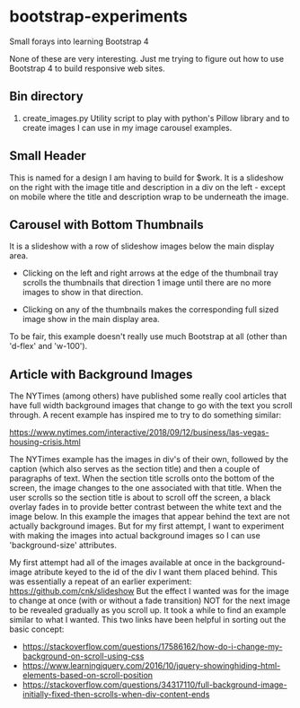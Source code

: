 # bootstrap-experiments
Small forays into learning Bootstrap 4

None of these are very interesting. Just me trying to figure out how to use Bootstrap 4 to build responsive web sites.

## Bin directory

1) create_images.py Utility script to play with python's Pillow library and to create images I can use in my image carousel examples.

## Small Header

This is named for a design I am having to build for $work. It is a slideshow on the right with the image title and description in a div on the left - except on mobile where the title and description wrap to be underneath the image.


## Carousel with Bottom Thumbnails

It is a slideshow with a row of slideshow images below the main display area.

* Clicking on the left and right arrows at the edge of the thumbnail tray scrolls the thumbnails that direction 1 image until there are no more images to show in that direction.

* Clicking on any of the thumbnails makes the corresponding full sized image show in the main display area.

To be fair, this example doesn't really use much Bootstrap at all (other than 'd-flex' and 'w-100').

## Article with Background Images

The NYTimes (among others) have published some really cool articles that have full width background images that change to go with the text you scroll through. A recent example has inspired me to try to do something similar:

https://www.nytimes.com/interactive/2018/09/12/business/las-vegas-housing-crisis.html

The NYTimes example has the images in div's of their own, followed by the caption (which also serves as the section title) and then a couple of paragraphs of text. When the section title scrolls onto the bottom of the screen, the image changes to the one associated with that title. When the user scrolls so the section title is about to scroll off the screen, a black overlay fades in to provide better contrast between the white text and the image below. In this example the images that appear behind the text are not actually background images. But for my first attempt, I want to experiment with making the images into actual background images so I can use 'background-size' attributes.

My first attempt had all of the images available at once in the background-image atribute keyed to the id of the div I want them placed behind. This was essentially a repeat of an earlier experiment: https://github.com/cnk/slideshow But the effect I wanted was for the image to change at once (with or without a fade transition) NOT for the next image to be revealed gradually as you scroll up. It took a while to find an example similar to what I wanted. This two links have been helpful in sorting out the basic concept:
* https://stackoverflow.com/questions/17586162/how-do-i-change-my-background-on-scroll-using-css
* https://www.learningjquery.com/2016/10/jquery-showinghiding-html-elements-based-on-scroll-position
* https://stackoverflow.com/questions/34317110/full-background-image-initially-fixed-then-scrolls-when-div-content-ends

